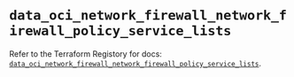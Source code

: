 # `data_oci_network_firewall_network_firewall_policy_service_lists`

Refer to the Terraform Registory for docs: [`data_oci_network_firewall_network_firewall_policy_service_lists`](https://registry.terraform.io/providers/oracle/oci/6.18.0/docs/data-sources/network_firewall_network_firewall_policy_service_lists).
